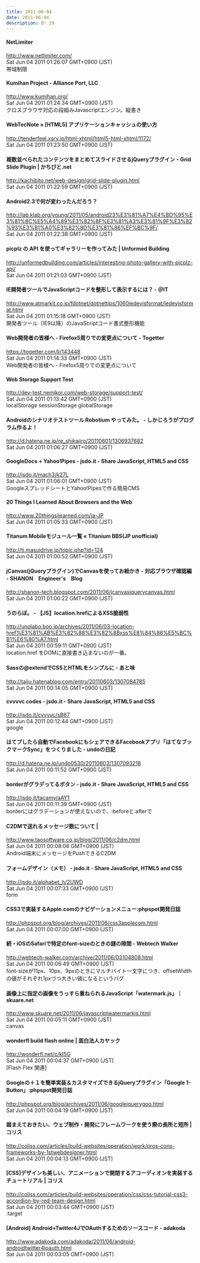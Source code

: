 ```yaml
---
title: 2011-06-04
date: 2011-06-04
description: B! 29
---
```


#### NetLimiter
http://www.netlimiter.com/<br>
Sat Jun 04 2011 01:26:07 GMT+0900 (JST)<br>
帯域制限


#### Kumihan Project - Alliance Port, LLC
http://www.kumihan.org/<br>
Sat Jun 04 2011 01:24:34 GMT+0900 (JST)<br>
クロスブラウザ対応の段組みJavascriptエンジン。縦書き


#### WebTecNote » [HTML5] アプリケーションキャッシュの使い方
http://tenderfeel.xsrv.jp/html-xhtml/html5-html-xhtml/1172/<br>
Sat Jun 04 2011 01:23:50 GMT+0900 (JST)<br>


#### 複数並べられたコンテンツをまとめてスライドさせるjQueryプラグイン・Grid Slide Plugin | かちびと.net
http://kachibito.net/web-design/grid-slide-plugin.html<br>
Sat Jun 04 2011 01:22:59 GMT+0900 (JST)<br>


#### Android2.3で何が変わったんだろう？
http://lab.klab.org/young/2011/05/android23%E3%81%A7%E4%BD%95%E3%81%8C%E5%A4%89%E3%82%8F%E3%81%A3%E3%81%9F%E3%82%93%E3%81%A0%E3%82%8D%E3%81%86%EF%BC%9F/<br>
Sat Jun 04 2011 01:22:38 GMT+0900 (JST)<br>


####   picplz の API を使ってギャラリーを作ってみた | Unformed Building
http://unformedbuilding.com/articles/interesting-photo-gallery-with-picplz-api/<br>
Sat Jun 04 2011 01:21:03 GMT+0900 (JST)<br>


#### IE開発者ツールでJavaScriptコードを整形して表示するには？ - ＠IT
http://www.atmarkit.co.jp/fdotnet/dotnettips/1060iedevjsformat/iedevjsformat.html<br>
Sat Jun 04 2011 01:15:18 GMT+0900 (JST)<br>
開発者ツール（IE9以降）のJavaScriptコード書式整形機能


#### Web開発者の皆様へ - Firefox5周りでの変更点について - Togetter
https://togetter.com/li/143448<br>
Sat Jun 04 2011 01:14:33 GMT+0900 (JST)<br>
Web開発者の皆様へ - Firefox5周りでの変更点について


#### Web Storage Support Test
http://dev-test.nemikor.com/web-storage/support-test/<br>
Sat Jun 04 2011 01:13:42 GMT+0900 (JST)<br>
localStorage sessionStorage globalStorage


#### Androidのシナリオテストツール Robotium やってみた。 - しかじろうがプログラム作るよ！
http://d.hatena.ne.jp/re_shikajiro/20110601/1306937682<br>
Sat Jun 04 2011 01:06:27 GMT+0900 (JST)<br>


#### GoogleDocs + Yahoo!Pipes - jsdo.it - Share JavaScript, HTML5 and CSS
http://jsdo.it/mach3/k27L<br>
Sat Jun 04 2011 01:06:01 GMT+0900 (JST)<br>
GoogleスプレッドシートとYahoo!Pipesで作る簡易CMS


#### 20 Things I Learned About Browsers and the Web
http://www.20thingsilearned.com/ja-JP<br>
Sat Jun 04 2011 01:05:33 GMT+0900 (JST)<br>


#### Titanum Mobileモジュール一覧 « Titanium BBS(JP unofficial)
http://ti.masuidrive.jp/topic.php?id=124<br>
Sat Jun 04 2011 01:00:52 GMT+0900 (JST)<br>


#### jCanvas(jQueryプラグイン)でCanvasを使ってお絵かき - 対応ブラウザ確認編 - SHANON　Engineer's　Blog
http://shanon-tech.blogspot.com/2011/06/jcanvasjquerycanvas.html<br>
Sat Jun 04 2011 01:00:22 GMT+0900 (JST)<br>


#### うのらぼ。 - 【JS】location.hrefによるXSS脆弱性
http://unolabo.boo.jp/archives/2011/06/03-location-href%E3%81%AB%E3%82%88%E3%82%8Bxss%E8%84%86%E5%BC%B1%E6%80%A7.html<br>
Sat Jun 04 2011 00:59:11 GMT+0900 (JST)<br>
location.href をDOMに直接書き込まないのが一番。


#### Sassの@extendでCSSとHTMLをシンプルに - あと味
http://taiju.hatenablog.com/entry/20110603/1307084785<br>
Sat Jun 04 2011 00:14:05 GMT+0900 (JST)<br>


#### cvvvvc codes - jsdo.it - Share JavaScript, HTML5 and CSS
http://jsdo.it/cvvvvc/sB67<br>
Sat Jun 04 2011 00:12:44 GMT+0900 (JST)<br>
google


#### はてブしたら自動でFacebookにもシェアできるFacebookアプリ「はてなブックマークSync」をつくりました - undoの日記
http://d.hatena.ne.jp/undo0530/20110603/1307093218<br>
Sat Jun 04 2011 00:11:52 GMT+0900 (JST)<br>


#### borderがグラデってるボタン - jsdo.it - Share JavaScript, HTML5 and CSS
http://jsdo.it/tacamy/aAY1<br>
Sat Jun 04 2011 00:11:39 GMT+0900 (JST)<br>
borderにはグラデーションが使えないので、:beforeと:afterで


#### C2DMで送れるメッセージ数について | 
http://www.taosoftware.co.jp/blog/2011/06/c2dm.html<br>
Sat Jun 04 2011 00:08:06 GMT+0900 (JST)<br>
Android端末にメッセージをPushできるC2DM


#### フォームデザイン（メモ） - jsdo.it - Share JavaScript, HTML5 and CSS
http://jsdo.it/alphabet_h/2UWD<br>
Sat Jun 04 2011 00:07:33 GMT+0900 (JST)<br>
form


#### CSS3で実装するApple.comのナビゲーションメニュー:phpspot開発日誌
http://phpspot.org/blog/archives/2011/06/css3applecom.html<br>
Sat Jun 04 2011 00:07:00 GMT+0900 (JST)<br>


#### 続・iOSのSafariで特定のfont-sizeのときの謎の隙間 - Webtech Walker
http://webtech-walker.com/archive/2011/06/03104808.html<br>
Sat Jun 04 2011 00:06:49 GMT+0900 (JST)<br>
font-sizeが11px、10px、9pxのときにマルチバイト一文字につき、offsetWidthの値がそれぞれ1pxづつ大きい値になるというバグ


#### 画像上に指定の画像をうっすら重ねられるJavaScript「watermark.js」｜skuare.net
http://www.skuare.net/2011/06/javascriptwatermarkjs.html<br>
Sat Jun 04 2011 00:05:11 GMT+0900 (JST)<br>
canvas


#### wonderfl build flash online | 面白法人カヤック
http://wonderfl.net/c/kI5G<br>
Sat Jun 04 2011 00:04:37 GMT+0900 (JST)<br>
[Flash Flex 関連]


#### Googleの＋１を簡単実装＆カスタマイズできるjQueryプラグイン「Google 1-Button」:phpspot開発日誌
http://phpspot.org/blog/archives/2011/06/googlejquerygoo.html<br>
Sat Jun 04 2011 00:04:19 GMT+0900 (JST)<br>


####   踏まえておきたい、ウェブ制作・開発にフレームワークを使う際の長所と短所 | コリス
http://coliss.com/articles/build-websites/operation/work/pros-cons-frameworks-by-1stwebdesigner.html<br>
Sat Jun 04 2011 00:04:13 GMT+0900 (JST)<br>


####   [CSS]デザインも美しい、アニメーションで開閉するアコーディオンを実装するチュートリアル | コリス
http://coliss.com/articles/build-websites/operation/css/css-tutorial-css3-accordion-by-red-team-design.html<br>
Sat Jun 04 2011 00:03:44 GMT+0900 (JST)<br>
:target


#### [Android] Android+Twitter4JでOAuthするためのソースコード   - adakoda
http://www.adakoda.com/adakoda/2011/06/android-androidtwitter4joauth.html<br>
Sat Jun 04 2011 00:03:05 GMT+0900 (JST)<br>


